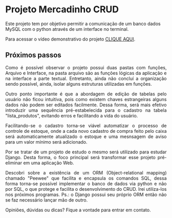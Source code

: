 # Projeto Mercadinho CRUD

Este projeto tem por objetivo permitir a comunicação de um banco dados MySQL com o python através de um interface no terminal.

<p align="justify"> 
 
Para acessar o vídeo demonstrativo do projeto [CLIQUE AQUI](https://drive.google.com/drive/u/1/folders/1jNBcDQStzFz5haRzG4oiOJt6TK6Nped4).

</p>
 
## Próximos passos
 
<p align="justify">  
  Como é possível observar o projeto possui duas pastas com funções, Arquivo e Interface, na pasta arquivo são as funções lógicas da aplicação e na interface a parte textual. Entretanto, ainda não concluí a organização sendo possível, ainda, isolar alguns estruturas utilizadas em funções.
</p>

<p align="justify"> 
 Outro ponto importante é que a abordagem de edição de tabelas pelo usuário não ficou intuitiva, pois como existem chaves estrangeiras alguns dados não podem ser editados facilmente. Dessa forma, será mais efetivo introduzir uma sequência pré-estabelecida para o cadastro na tabela "lista_produtos", evitando erros e facilitando a vida do usuário.
</p>

<p align="justify"> 
 Facilitando-se o cadastro torna-se viável automatizar o processo de controle de estoque, onde a cada novo cadastro de compra feito pelo caixa será automaticamente atualizado o estoque e uma mesnsagem de aviso para um valor mínimo será adicionado.
</p>

<p align="justify"> 
 Por se tratar de um projeto de estudo o mesmo será utilizado para estudar Django. Desta forma, o foco principal será transformar esse projeto pré-eliminar em uma aplicação Web.
</p>

<p align="justify"> 
Descobri sobre a existência de um ORM (Object-relational mapping) chamado "Peewee" que facilita e encapsula os comandos SQL, dessa forma torna-se possível implementar o banco de dados via python e não por SQL, o que protege e facilita o desenvolvimento do CRUD. Irei utiliza-los nos próximos programas. Ps.: o Django possui seu próprio ORM então não se faz necessário lançar mão de outro.
</p>

Opiniões, dúvidas ou dicas? Fique a vontade para entrar em contato.
